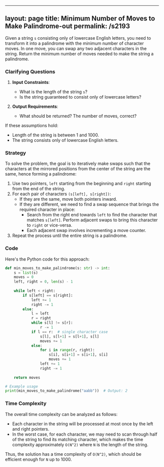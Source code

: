 
---
layout: page
title:  Minimum Number of Moves to Make Palindrome-out
permalink: /s2193
---
Given a string `s` consisting only of lowercase English letters, you need to transform it into a palindrome with the minimum number of character moves. In one move, you can swap any two adjacent characters in the string. Return the minimum number of moves needed to make the string a palindrome.

### Clarifying Questions

1. **Input Constraints**:
   - What is the length of the string `s`?
   - Is the string guaranteed to consist only of lowercase letters?

2. **Output Requirements**:
   - What should be returned? The number of moves, correct?

If these assumptions hold:
- Length of the string is between 1 and 1000.
- The string consists only of lowercase English letters.

### Strategy

To solve the problem, the goal is to iteratively make swaps such that the characters at the mirrored positions from the center of the string are the same, hence forming a palindrome:

1. Use two pointers, `left` starting from the beginning and `right` starting from the end of the string.
2. For each pair of characters `(s[left], s[right])`:
    - If they are the same, move both pointers inward.
    - If they are different, we need to find a swap sequence that brings the required character in place:
        - Search from the right end towards `left` to find the character that matches `s[left]`. Perform adjacent swaps to bring this character to `right` or vice-versa.
        - Each adjacent swap involves incrementing a move counter.
3. Repeat the process until the entire string is a palindrome.

### Code

Here's the Python code for this approach:

```python
def min_moves_to_make_palindrome(s: str) -> int:
    s = list(s)
    moves = 0
    left, right = 0, len(s) - 1
    
    while left < right:
        if s[left] == s[right]:
            left += 1
            right -= 1
        else:
            l = left
            r = right
            while s[l] != s[r]:
                r -= 1
            if l == r:  # single character case
                s[l], s[l+1] = s[l+1], s[l]
                moves += 1
            else:
                for i in range(r, right):
                    s[i], s[i+1] = s[i+1], s[i]
                    moves += 1
                left += 1
                right -= 1
    
    return moves

# Example usage
print(min_moves_to_make_palindrome("aabb"))  # Output: 2
```

### Time Complexity
The overall time complexity can be analyzed as follows:
- Each character in the string will be processed at most once by the left and right pointers.
- In the worst case, for each character, we may need to scan through half of the string to find its matching character, which makes the time complexity approximately `O(N^2)` where `N` is the length of the string.

Thus, the solution has a time complexity of `O(N^2)`, which should be efficient enough for `N` up to 1000.